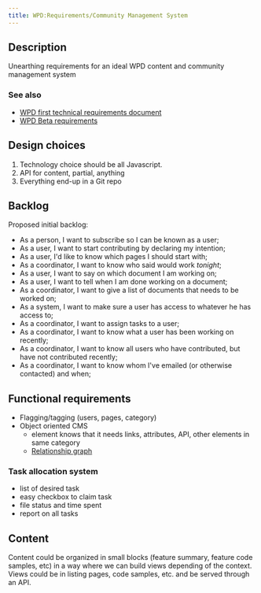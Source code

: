 ```yaml
---
title: WPD:Requirements/Community Management System
---
```

<h2><span class="mw-headline" id="Description">Description</span></h2>
<p>Unearthing requirements for an ideal WPD content and community management system
</p>
<h3><span class="mw-headline" id="See_also">See also</span></h3>
<ul><li> <a rel="nofollow" class="external text" href="https://www.w3.org/2011/docs/wiki/Technical_Requirements">WPD first technical requirements document</a></li>
<li> <a rel="nofollow" class="external text" href="http://docs.webplatform.org/wiki/WPD:Projects/Beta_Requirements">WPD Beta requirements</a></li></ul>
<h2><span class="mw-headline" id="Design_choices">Design choices</span></h2>
<ol><li> Technology choice should be all Javascript. </li>
<li> API for content, partial, anything</li>
<li> Everything end-up in a Git repo</li></ol>
<h2><span class="mw-headline" id="Backlog">Backlog</span></h2>
<p>Proposed initial backlog:
</p>
<ul><li> As a person, I want to subscribe so I can be known as a user;</li>
<li> As a user, I want to start contributing by declaring my intention;</li>
<li> As a user, I'd like to know which pages I should start with;</li>
<li> As a coordinator, I want to know who said would work <i>tonight</i>;</li>
<li> As a user, I want to say on which document I am working on;</li>
<li> As a user, I want to tell when I am done working on a document;</li>
<li> As a coordinator, I want to give a list of documents that needs to be worked on;</li>
<li> As a system, I want to make sure a user has access to whatever he has access to;</li>
<li> As a coordinator, I want to assign tasks to a user;</li>
<li> As a coordinator, I want to know what a user has been working on recently;</li>
<li> As a coordinator, I want to know all users who have contributed, but have not contributed recently;</li>
<li> As a coordinator, I want to know whom I've emailed (or otherwise contacted) and when;</li></ul>
<h2><span class="mw-headline" id="Functional_requirements">Functional requirements</span></h2>
<ul><li> Flagging/tagging (users, pages, category)</li>
<li> Object oriented CMS
<ul><li> element knows that it needs links, attributes, API, other elements in same category</li>
<li> <a rel="nofollow" class="external text" href="http://www.neo4j.org/">Relationship graph</a></li></ul></li></ul>
<h3><span class="mw-headline" id="Task_allocation_system">Task allocation system</span></h3>
<ul><li> list of desired task</li>
<li> easy checkbox to claim task</li>
<li> file status and time spent</li>
<li> report on all tasks</li></ul>
<h2><span class="mw-headline" id="Content">Content</span></h2>
<p>Content could be organized in small blocks (feature summary, feature code samples, etc) in a way where we can build views depending of the context. Views could be in listing pages, code samples, etc. and be served through an API.
</p>
<!-- Saved in parser cache with key wpwiki:pcache:idhash:9499-0!*!*!!*!*!*!esi=1 and timestamp 20150731184507 and revision id 49603
 -->
